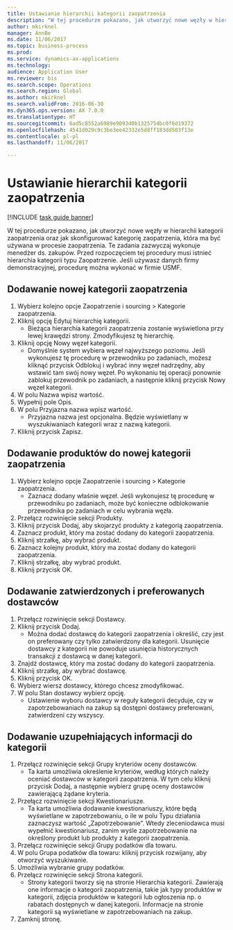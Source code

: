 ```yaml
--- 
title: Ustawianie hierarchii kategorii zaopatrzenia
description: "W tej procedurze pokazano, jak utworzyć nowe węzły w hierarchii kategorii zaopatrzenia oraz jak skonfigurować kategorię zaopatrzenia, która ma być używana w procesie zaopatrzenia."
author: mkirknel
manager: AnnBe
ms.date: 11/06/2017
ms.topic: business-process
ms.prod: 
ms.service: dynamics-ax-applications
ms.technology: 
audience: Application User
ms.reviewer: bis
ms.search.scope: Operations
ms.search.region: Global
ms.author: mkirknel
ms.search.validFrom: 2016-06-30
ms.dyn365.ops.version: AX 7.0.0
ms.translationtype: HT
ms.sourcegitcommit: 6ad5c8552a6989e9093d0b1325754bc0f6d19372
ms.openlocfilehash: 4541d029c9c3be3ee42332e5d8ff183dd503f13e
ms.contentlocale: pl-pl
ms.lasthandoff: 11/06/2017

---
```

# <a name="set-up-a-procurement-category-hierarchy"></a>Ustawianie hierarchii kategorii zaopatrzenia

[!INCLUDE [task guide banner](../../includes/task-guide-banner.md)]

W tej procedurze pokazano, jak utworzyć nowe węzły w hierarchii kategorii zaopatrzenia oraz jak skonfigurować kategorię zaopatrzenia, która ma być używana w procesie zaopatrzenia. Te zadania zazwyczaj wykonuje menedżer ds. zakupów. Przed rozpoczęciem tej procedury musi istnieć hierarchia kategorii typu Zaopatrzenie. Jeśli używasz danych firmy demonstracyjnej, procedurę można wykonać w firmie USMF.


## <a name="add-a-new-procurement-category"></a>Dodawanie nowej kategorii zaopatrzenia
1. Wybierz kolejno opcje Zaopatrzenie i sourcing > Kategorie zaopatrzenia.
2. Kliknij opcję Edytuj hierarchię kategorii.
    * Bieżąca hierarchia kategorii zaopatrzenia zostanie wyświetlona przy lewej krawędzi strony. Zmodyfikujesz tę hierarchię.  
3. Kliknij opcję Nowy węzeł kategorii.
    * Domyślnie system wybiera węzeł najwyższego poziomu. Jeśli wykonujesz tę procedurę w przewodniku po zadaniach, możesz kliknąć przycisk Odblokuj i wybrać inny węzeł nadrzędny, aby wstawić tam swój nowy węzeł. Po wykonaniu tej operacji ponownie zablokuj przewodnik po zadaniach, a następnie kliknij przycisk Nowy węzeł kategorii.  
4. W polu Nazwa wpisz wartość.
5. Wypełnij pole Opis.
6. W polu Przyjazna nazwa wpisz wartość.
    * Przyjazna nazwa jest opcjonalna. Będzie wyświetlany w wyszukiwaniach kategorii wraz z nazwą kategorii.  
7. Kliknij przycisk Zapisz.

## <a name="add-products-to-your-new-procurement-category"></a>Dodawanie produktów do nowej kategorii zaopatrzenia
1. Wybierz kolejno opcje Zaopatrzenie i sourcing > Kategorie zaopatrzenia.
    * Zaznacz dodany właśnie węzeł. Jeśli wykonujesz tę procedurę w przewodniku po zadaniach, może być konieczne odblokowanie przewodnika po zadaniach w celu wybrania węzła.  
2. Przełącz rozwinięcie sekcji Produkty.
3. Kliknij przycisk Dodaj, aby skojarzyć produkty z kategorią zaopatrzenia.
4. Zaznacz produkt, który ma zostać dodany do kategorii zaopatrzenia.
5. Kliknij strzałkę, aby wybrać produkt.
6. Zaznacz kolejny produkt, który ma zostać dodany do kategorii zaopatrzenia.
7. Kliknij strzałkę, aby wybrać produkt.
8. Kliknij przycisk OK.

## <a name="add-approved-and-preferred-vendors"></a>Dodawanie zatwierdzonych i preferowanych dostawców
1. Przełącz rozwinięcie sekcji Dostawcy.
2. Kliknij przycisk Dodaj.
    * Można dodać dostawcę do kategorii zaopatrzenia i określić, czy jest on preferowany czy tylko zatwierdzony dla kategorii. Usunięcie dostawcy z kategorii nie powoduje usunięcia historycznych transakcji z dostawcą w danej kategorii.   
3. Znajdź dostawcę, który ma zostać dodany do kategorii zaopatrzenia.
4. Kliknij strzałkę, aby wybrać dostawcę.
5. Kliknij przycisk OK.
6. Wybierz wiersz dostawcy, którego chcesz zmodyfikować.
7. W polu Stan dostawcy wybierz opcję.
    * Ustawienie wyboru dostawcy w reguły kategorii decyduje, czy w zapotrzebowaniach na zakup są dostępni dostawcy preferowani, zatwierdzeni czy wszyscy.   

## <a name="add-additional-information-to-the-category"></a>Dodawanie uzupełniających informacji do kategorii
1. Przełącz rozwinięcie sekcji Grupy kryteriów oceny dostawców.
    * Ta karta umożliwia określenie kryteriów, według których należy oceniać dostawców w kategorii zaopatrzenia. W tym celu kliknij przycisk Dodaj, a następnie wybierz grupę oceny dostawców zawierającą żądane kryteria.  
2. Przełącz rozwinięcie sekcji Kwestionariusze.
    * Ta karta umożliwia dodawanie kwestionariuszy, które będą wyświetlane w zapotrzebowaniu, o ile w polu Typu działania zaznaczysz wartość „Zapotrzebowanie”. Wtedy zleceniodawca musi wypełnić kwestionariusz, zanim wyśle zapotrzebowanie na określony produkt lub produkty z kategorii zaopatrzenia.  
3. Przełącz rozwinięcie sekcji Grupy podatków dla towaru.
4. W polu Grupa podatków dla towaru: kliknij przycisk rozwijany, aby otworzyć wyszukiwanie.
5. Umożliwia wybranie grupy podatków.
6. Przełącz rozwinięcie sekcji Strona kategorii.
    * Strony kategorii tworzy się na stronie Hierarchia kategorii. Zawierają one informacje o kategorii zaopatrzenia, takie jak typy produktów w kategorii, zdjęcia produktów w kategorii lub ogłoszenia np. o rabatach dostępnych w danej kategorii. Informacje na stronie kategorii są wyświetlane w zapotrzebowaniach na zakup.  
7. Zamknij stronę.


